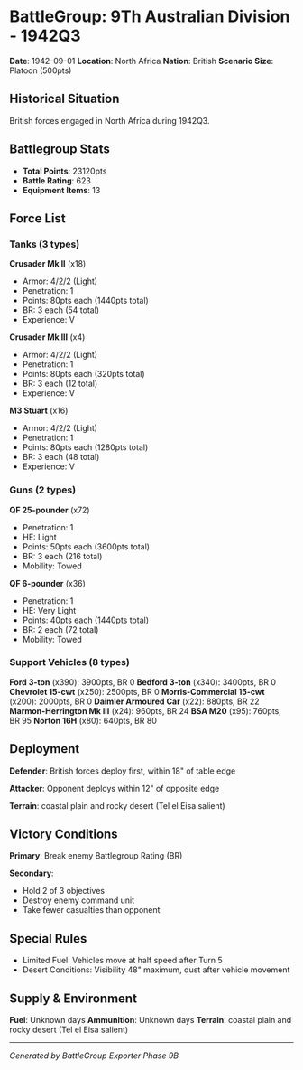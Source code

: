 # BattleGroup: 9Th Australian Division - 1942Q3

**Date**: 1942-09-01
**Location**: North Africa
**Nation**: British
**Scenario Size**: Platoon (500pts)

## Historical Situation

British forces engaged in North Africa during 1942Q3.

## Battlegroup Stats

- **Total Points**: 23120pts
- **Battle Rating**: 623
- **Equipment Items**: 13

## Force List

### Tanks (3 types)

**Crusader Mk II** (x18)
- Armor: 4/2/2 (Light)
- Penetration: 1
- Points: 80pts each (1440pts total)
- BR: 3 each (54 total)
- Experience: V

**Crusader Mk III** (x4)
- Armor: 4/2/2 (Light)
- Penetration: 1
- Points: 80pts each (320pts total)
- BR: 3 each (12 total)
- Experience: V

**M3 Stuart** (x16)
- Armor: 4/2/2 (Light)
- Penetration: 1
- Points: 80pts each (1280pts total)
- BR: 3 each (48 total)
- Experience: V

### Guns (2 types)

**QF 25-pounder** (x72)
- Penetration: 1
- HE: Light
- Points: 50pts each (3600pts total)
- BR: 3 each (216 total)
- Mobility: Towed

**QF 6-pounder** (x36)
- Penetration: 1
- HE: Very Light
- Points: 40pts each (1440pts total)
- BR: 2 each (72 total)
- Mobility: Towed

### Support Vehicles (8 types)

**Ford 3-ton** (x390): 3900pts, BR 0
**Bedford 3-ton** (x340): 3400pts, BR 0
**Chevrolet 15-cwt** (x250): 2500pts, BR 0
**Morris-Commercial 15-cwt** (x200): 2000pts, BR 0
**Daimler Armoured Car** (x22): 880pts, BR 22
**Marmon-Herrington Mk III** (x24): 960pts, BR 24
**BSA M20** (x95): 760pts, BR 95
**Norton 16H** (x80): 640pts, BR 80

## Deployment

**Defender**: British forces deploy first, within 18" of table edge

**Attacker**: Opponent deploys within 12" of opposite edge

**Terrain**: coastal plain and rocky desert (Tel el Eisa salient)

## Victory Conditions

**Primary**: Break enemy Battlegroup Rating (BR)

**Secondary**:
- Hold 2 of 3 objectives
- Destroy enemy command unit
- Take fewer casualties than opponent

## Special Rules

- Limited Fuel: Vehicles move at half speed after Turn 5
- Desert Conditions: Visibility 48" maximum, dust after vehicle movement

## Supply & Environment

**Fuel**: Unknown days
**Ammunition**: Unknown days
**Terrain**: coastal plain and rocky desert (Tel el Eisa salient)

---

*Generated by BattleGroup Exporter Phase 9B*
